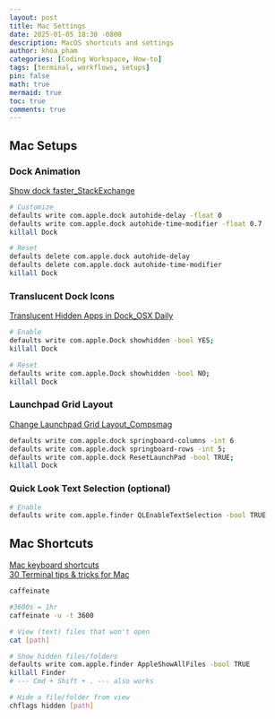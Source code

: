 ```yaml
---
layout: post
title: Mac Settings
date: 2025-01-05 18:30 -0800
description: MacOS shortcuts and settings
author: khoa_pham
categories: [Coding Workspace, How-to]
tags: [terminal, workflows, setups]
pin: false
math: true
mermaid: true
toc: true
comments: true
---
```


## Mac Setups

### Dock Animation

[Show dock faster_StackExchange](https://apple.stackexchange.com/questions/33600/how-can-i-make-auto-hide-show-for-the-dock-faster)

```bash
# Customize
defaults write com.apple.dock autohide-delay -float 0
defaults write com.apple.dock autohide-time-modifier -float 0.7
killall Dock
```

```bash
# Reset
defaults delete com.apple.dock autohide-delay
defaults delete com.apple.dock autohide-time-modifier
killall Dock
```

### Translucent Dock Icons

[Translucent Hidden Apps in Dock_OSX Daily](https://osxdaily.com/2010/06/22/make-hidden-application-icons-translucent-in-the-dock/)

```bash
# Enable
defaults write com.apple.Dock showhidden -bool YES;
killall Dock
```

```bash
# Reset
defaults write com.apple.Dock showhidden -bool NO;
killall Dock
```

### Launchpad Grid Layout

[Change Launchpad Grid Layout_Compsmag](https://www.compsmag.com/how-to/change-launchpad-layout/)

```bash
defaults write com.apple.dock springboard-columns -int 6
defaults write com.apple.dock springboard-rows -int 5;
defaults write com.apple.dock ResetLaunchPad -bool TRUE;
killall Dock
```

### Quick Look Text Selection (optional)

```bash
# Enable
defaults write com.apple.finder QLEnableTextSelection -bool TRUE
```

## Mac Shortcuts

[Mac keyboard shortcuts](https://support.apple.com/en-us/102650)  
[30 Terminal tips & tricks for Mac](https://www.macworld.com/article/671711/30-terminal-tips-tricks-and-projects-for-mac.html)


```bash
caffeinate
```

```bash
#3600s = 1hr
caffeinate -u -t 3600
```

```bash
# View (text) files that won't open
cat [path]
```

```bash
# Show hidden files/folders
defaults write com.apple.finder AppleShowAllFiles -bool TRUE
killall Finder
# --- Cmd + Shift + . --- also works

# Hide a file/folder from view
chflags hidden [path]
```
